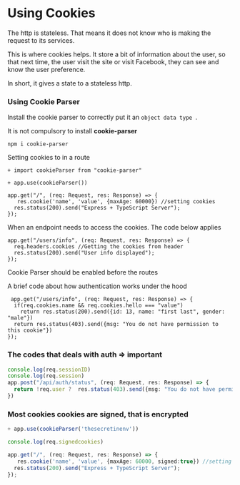 # Using Cookies

The http is stateless. That means it does not know who is making the request to its services. <br/>

This is where cookies helps. It store a bit of information about the user, so that next time, the user visit the site or visit Facebook, they can see and know the user preference. <br/>

In short, it gives a state to a stateless http. <br/>


### Using Cookie Parser
Install the cookie parser to correctly put it an `object data type `. 

  It is not compulsory to install <b>cookie-parser</b>
```
npm i cookie-parser
```

Setting cookies to in a route

```
+ import cookieParser from "cookie-parser"

+ app.use(cookieParser())

app.get("/", (req: Request, res: Response) => {
   res.cookie('name', 'value', {maxAge: 60000}) //setting cookies
  res.status(200).send("Express + TypeScript Server");
});
```

When an endpoint needs to access the cookies. The code below applies

```
app.get("/users/info", (req: Request, res: Response) => {
  req.headers.cookies //Getting the cookies from header
  res.status(200).send("User info displayed");
});
```
Cookie Parser should be enabled before the routes



A brief code about how authentication works under the hood
```
 app.get("/users/info", (req: Request, res: Response) => {
  if(req.cookies.name && req.cookies.hello === "value")
    return res.status(200).send({id: 13, name: "first last", gender: "male"})
  return res.status(403).send({msg: "You do not have permission to this cookie"})
});
```
### The codes that deals with auth  => important
```index.ts
console.log(req.sessionID)
console.log(req.session)
app.post("/api/auth/status", (req: Request, res: Response) => {
  return !req.user ?  res.status(403).send({msg: "You do not have permission to this cookie"}) : res.status(200).json({req.user})
})
```


###   Most cookies cookies are signed, that is encrypted
```routes.ts
+ app.use(cookieParser('thesecretinenv'))

console.log(req.signedcookies)

app.get("/", (req: Request, res: Response) => {
   res.cookie('name', 'value', {maxAge: 60000, signed:true}) //setting cookies
  res.status(200).send("Express + TypeScript Server");
});
```
